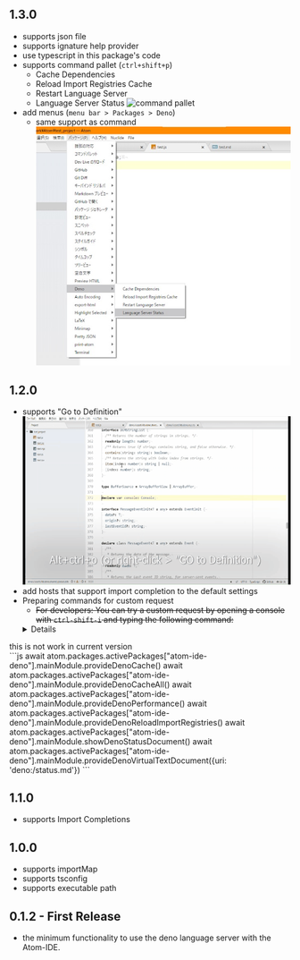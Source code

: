 ## 1.3.0
 - supports json file
 - supports ignature help provider
 - use typescript in this package's code
 - supports command pallet (`ctrl+shift+p`)
   - Cache Dependencies
   - Reload Import Registries Cache
   - Restart Language Server
   - Language Server Status
     ![command pallet](./screenshot/command_pallet.gif)
 - add menus (`menu bar > Packages > Deno`)
   - same support as command
     ![menu bar](./screenshot/menu_bar.jpg)


## 1.2.0
 - supports "Go to Definition"
![using go to definition](./screenshot/go_to_definition.gif "using go to definition")
 - add hosts that support import completion to the default settings
 - Preparing commands for custom request
   - ~~For developers: You can try a custom request by opening a console with `ctrl-shift-i` and typing the following command:~~
   <details>
<summary>this is not work in current version</summary>
```js
await atom.packages.activePackages["atom-ide-deno"].mainModule.provideDenoCache()
await atom.packages.activePackages["atom-ide-deno"].mainModule.provideDenoCacheAll()
await atom.packages.activePackages["atom-ide-deno"].mainModule.provideDenoPerformance()
await atom.packages.activePackages["atom-ide-deno"].mainModule.provideDenoReloadImportRegistries()
await atom.packages.activePackages["atom-ide-deno"].mainModule.showDenoStatusDocument()
await atom.packages.activePackages["atom-ide-deno"].mainModule.provideDenoVirtualTextDocument({uri: 'deno:/status.md'})
```
</details>

## 1.1.0
 - supports Import Completions

## 1.0.0
 - supports importMap
 - supports tsconfig
 - supports executable path

## 0.1.2 - First Release
 - the minimum functionality to use the deno language server with the Atom-IDE.
